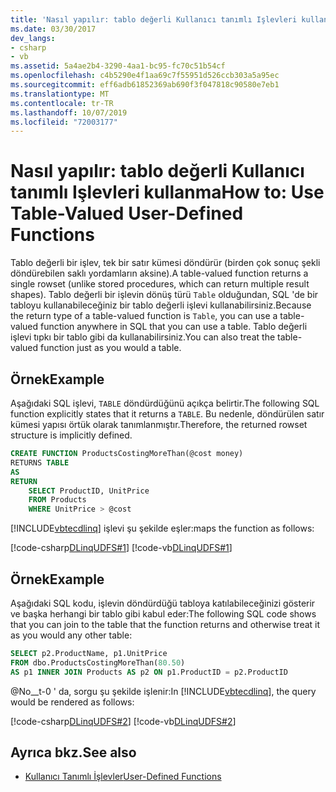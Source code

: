 ```yaml
---
title: 'Nasıl yapılır: tablo değerli Kullanıcı tanımlı Işlevleri kullanma'
ms.date: 03/30/2017
dev_langs:
- csharp
- vb
ms.assetid: 5a4ae2b4-3290-4aa1-bc95-fc70c51b54cf
ms.openlocfilehash: c4b5290e4f1aa69c7f55951d526ccb303a5a95ec
ms.sourcegitcommit: eff6adb61852369ab690f3f047818c90580e7eb1
ms.translationtype: MT
ms.contentlocale: tr-TR
ms.lasthandoff: 10/07/2019
ms.locfileid: "72003177"
---
```

# <a name="how-to-use-table-valued-user-defined-functions"></a><span data-ttu-id="0d088-102">Nasıl yapılır: tablo değerli Kullanıcı tanımlı Işlevleri kullanma</span><span class="sxs-lookup"><span data-stu-id="0d088-102">How to: Use Table-Valued User-Defined Functions</span></span>
<span data-ttu-id="0d088-103">Tablo değerli bir işlev, tek bir satır kümesi döndürür (birden çok sonuç şekli döndürebilen saklı yordamların aksine).</span><span class="sxs-lookup"><span data-stu-id="0d088-103">A table-valued function returns a single rowset (unlike stored procedures, which can return multiple result shapes).</span></span> <span data-ttu-id="0d088-104">Tablo değerli bir işlevin dönüş türü `Table` olduğundan, SQL 'de bir tabloyu kullanabileceğiniz bir tablo değerli işlevi kullanabilirsiniz.</span><span class="sxs-lookup"><span data-stu-id="0d088-104">Because the return type of a table-valued function is `Table`, you can use a table-valued function anywhere in SQL that you can use a table.</span></span> <span data-ttu-id="0d088-105">Tablo değerli işlevi tıpkı bir tablo gibi da kullanabilirsiniz.</span><span class="sxs-lookup"><span data-stu-id="0d088-105">You can also treat the table-valued function just as you would a table.</span></span>  
  
## <a name="example"></a><span data-ttu-id="0d088-106">Örnek</span><span class="sxs-lookup"><span data-stu-id="0d088-106">Example</span></span>  
 <span data-ttu-id="0d088-107">Aşağıdaki SQL işlevi, `TABLE` döndürdüğünü açıkça belirtir.</span><span class="sxs-lookup"><span data-stu-id="0d088-107">The following SQL function explicitly states that it returns a `TABLE`.</span></span> <span data-ttu-id="0d088-108">Bu nedenle, döndürülen satır kümesi yapısı örtük olarak tanımlanmıştır.</span><span class="sxs-lookup"><span data-stu-id="0d088-108">Therefore, the returned rowset structure is implicitly defined.</span></span>  
  
```sql
CREATE FUNCTION ProductsCostingMoreThan(@cost money)  
RETURNS TABLE  
AS  
RETURN  
    SELECT ProductID, UnitPrice  
    FROM Products  
    WHERE UnitPrice > @cost  
```  
  
 [!INCLUDE[vbtecdlinq](../../../../../../includes/vbtecdlinq-md.md)] <span data-ttu-id="0d088-109">işlevi şu şekilde eşler:</span><span class="sxs-lookup"><span data-stu-id="0d088-109">maps the function as follows:</span></span>  
  
 [!code-csharp[DLinqUDFS#1](../../../../../../samples/snippets/csharp/VS_Snippets_Data/DLinqUDFS/cs/northwind-tfunc.cs#1)]
 [!code-vb[DLinqUDFS#1](../../../../../../samples/snippets/visualbasic/VS_Snippets_Data/DLinqUDFS/vb/northwind-tfunc.vb#1)]  
  
## <a name="example"></a><span data-ttu-id="0d088-110">Örnek</span><span class="sxs-lookup"><span data-stu-id="0d088-110">Example</span></span>  
 <span data-ttu-id="0d088-111">Aşağıdaki SQL kodu, işlevin döndürdüğü tabloya katılabileceğinizi gösterir ve başka herhangi bir tablo gibi kabul eder:</span><span class="sxs-lookup"><span data-stu-id="0d088-111">The following SQL code shows that you can join to the table that the function returns and otherwise treat it as you would any other table:</span></span>  
  
```sql
SELECT p2.ProductName, p1.UnitPrice  
FROM dbo.ProductsCostingMoreThan(80.50)  
AS p1 INNER JOIN Products AS p2 ON p1.ProductID = p2.ProductID  
```  
  
 <span data-ttu-id="0d088-112">@No__t-0 ' da, sorgu şu şekilde işlenir:</span><span class="sxs-lookup"><span data-stu-id="0d088-112">In [!INCLUDE[vbtecdlinq](../../../../../../includes/vbtecdlinq-md.md)], the query would be rendered as follows:</span></span>  
  
 [!code-csharp[DLinqUDFS#2](../../../../../../samples/snippets/csharp/VS_Snippets_Data/DLinqUDFS/cs/Program.cs#2)]
 [!code-vb[DLinqUDFS#2](../../../../../../samples/snippets/visualbasic/VS_Snippets_Data/DLinqUDFS/vb/Module1.vb#2)]  
  
## <a name="see-also"></a><span data-ttu-id="0d088-113">Ayrıca bkz.</span><span class="sxs-lookup"><span data-stu-id="0d088-113">See also</span></span>

- [<span data-ttu-id="0d088-114">Kullanıcı Tanımlı İşlevler</span><span class="sxs-lookup"><span data-stu-id="0d088-114">User-Defined Functions</span></span>](user-defined-functions.md)
